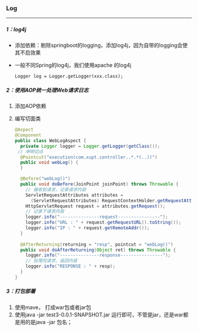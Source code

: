 ### Log

------

##### 1：log4j

- 添加依赖：剔除springboot的logging，添加log4j，因为自带的logging会使其不启效果

- 一般不同Spring的log4j，我们使用apache 的log4j

  ```
  Logger log = Logger.getLogger(xxx.class);
  ```

##### 2：使用AOP统一处理Web请求日志

1. 添加AOP依赖

2. 编写切面类

   ```java
   @Aspect
   @Component
   public class WebLogAspect {
     private Logger logger = Logger.getLogger(getClass());
   	// 申明切点
     @Pointcut("execution(com.xupt.controller..*.*(..))")
     public void webLog() {
     }
   
     @Before("webLog()")
     public void doBefore(JoinPoint joinPoint) throws Throwable {
       // 接收到请求，记录请求内容
       ServletRequestAttributes attributes = 
         (ServletRequestAttributes) RequestContextHolder.getRequestAttributes();
       HttpServletRequest request = attributes.getRequest();
       // 记录下请求内容
       logger.info("---------------request----------------");
       logger.info("URL : " + request.getRequestURL().toString());
       logger.info("IP : " + request.getRemoteAddr());
     }
     
     @AfterReturning(returning = "resp", pointcut = "webLog()")
     public void doAfterReturning(Object ret) throws Throwable {
       logger.info("---------------response----------------");
       // 处理完请求，返回内容
       logger.info("RESPONSE : " + resp);
     }
   }
   ```

##### 3：打包部署

1. 使用mave， 打成war包或者jar包
2. 使用java -jar test3-0.0.1-SNAPSHOT.jar 运行即可，不管是jar，还是war都是用的是java -jar 包名；

